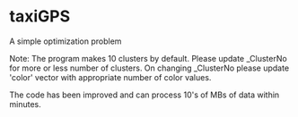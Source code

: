 # taxiGPS
A simple optimization problem

Note: The program makes 10 clusters by default. Please update _ClusterNo for more or less number of clusters.
On changing _ClusterNo please update 'color' vector with appropriate number of color values.

The code has been improved and can process 10's of MBs of data within minutes.
